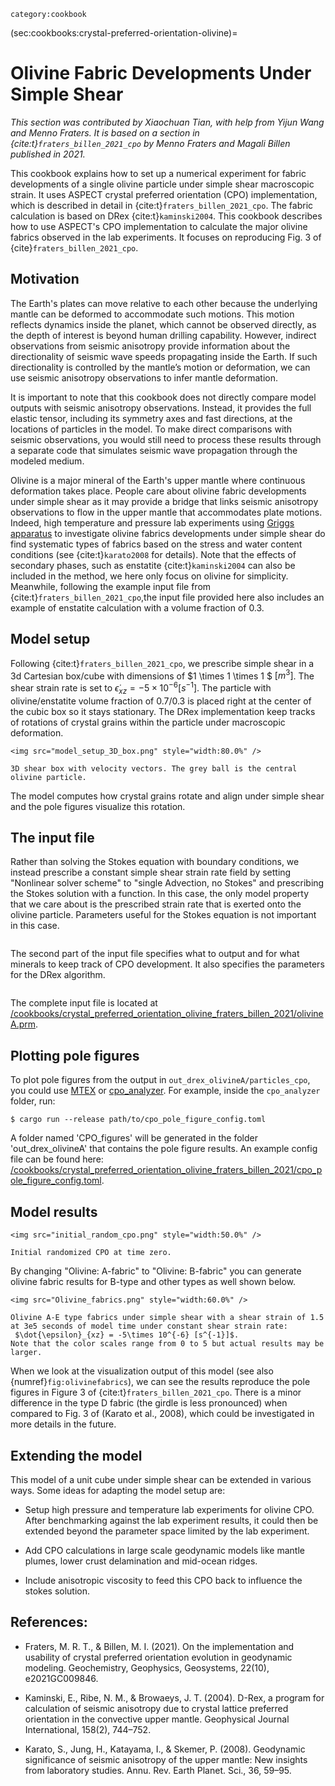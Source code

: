 ```{tags}
category:cookbook
```

(sec:cookbooks:crystal-preferred-orientation-olivine)=
# Olivine Fabric Developments Under Simple Shear

*This section was contributed by Xiaochuan Tian, with help from Yijun Wang and Menno Fraters. It is
based on a section in {cite:t}`fraters_billen_2021_cpo`
by Menno Fraters and Magali Billen published in 2021.*

This cookbook explains how to set up a numerical experiment for fabric
developments of a single olivine particle under simple shear macroscopic strain.
It uses ASPECT
crystal preferred orientation (CPO) implementation, which is described in detail in
{cite:t}`fraters_billen_2021_cpo`.
The fabric calculation is based on DRex {cite:t}`kaminski2004`.
This cookbook describes how to use ASPECT's CPO implementation to calculate the major
olivine fabrics observed in the lab experiments. It focuses on reproducing Fig. 3
of {cite}`fraters_billen_2021_cpo`.

## Motivation
The Earth's plates can move relative to each other because the underlying mantle
can be deformed to accommodate such motions.
This motion reflects dynamics inside the planet, which cannot be observed directly, as the depth of interest is beyond human drilling capability. However, indirect observations from seismic anisotropy provide information about the directionality of seismic wave speeds propagating inside the Earth. If such directionality is controlled by the mantle’s motion or deformation, we can use seismic anisotropy observations to infer mantle deformation.

It is important to note that this cookbook does not directly compare model outputs with seismic anisotropy observations. Instead, it provides the full elastic tensor, including its symmetry axes and fast directions, at the locations of particles in the model. To make direct comparisons with seismic observations, you would still need to process these results through a separate code that simulates seismic wave propagation through the modeled medium.

Olivine is a major mineral of the Earth's upper mantle where continuous deformation
takes place. People care about olivine fabric developments under simple shear as it may
provide a bridge that links seismic anisotropy observations to flow in the upper mantle that accommodates plate motions. Indeed, high temperature and pressure lab experiments using [Griggs apparatus](https://en.wikipedia.org/wiki/Griggs_apparatus) to investigate olivine fabrics developments under simple shear do find systematic types of fabrics based on the stress and water content conditions (see {cite:t}`karato2008` for details). Note that the effects of secondary phases, such as enstatite  {cite:t}`kaminski2004` can also be included in the method, we here only focus on olivine for simplicity. Meanwhile, following the example input file from {cite:t}`fraters_billen_2021_cpo`,the input file provided here also includes an example of enstatite calculation with a volume fraction of 0.3.

## Model setup

Following {cite:t}`fraters_billen_2021_cpo`, we prescribe simple shear in a 3d Cartesian box/cube
with dimensions of $1 \times 1 \times 1 $ $[m^3]$. The shear strain rate is set to
$\dot{\epsilon}_{xz} = -5\times 10^{-6} [s^{-1}]$. The particle with olivine/enstatite volume fraction of 0.7/0.3 is placed
right at the center of the cubic box so it stays stationary. The DRex implementation
keep tracks of rotations of crystal grains within the particle under macroscopic deformation.

```{figure-md} fig:model_setup_3D_box
<img src="model_setup_3D_box.png" style="width:80.0%" />

3D shear box with velocity vectors. The grey ball is the central olivine particle.
```

The model computes how crystal grains rotate and align under simple shear and the pole figures visualize this rotation.

## The input file

Rather than solving the Stokes equation with boundary conditions, we instead prescribe
a constant simple shear strain rate field by setting "Nonlinear solver scheme" to
"single Advection, no Stokes" and
prescribing the Stokes solution with a function. In this case, the only model property that we care about is the prescribed strain rate that is exerted onto the olivine particle. Parameters useful for the Stokes equation is not important in this case.

```{literalinclude} prescribe_stokes.part.prm
```

The second part of the input file specifies what to output and for what minerals to keep track of
CPO development. It also specifies the parameters for the DRex algorithm.

```{literalinclude} cpo.part.prm
```

The complete input file is located at
[/cookbooks/crystal_preferred_orientation_olivine_fraters_billen_2021/olivineA.prm](../olivineA.prm).

## Plotting pole figures
To plot pole figures from the output in `out_drex_olivineA/particles_cpo`, you could use [MTEX](https://mtex-toolbox.github.io/) or [cpo_analyzer](https://github.com/MFraters/cpo_analyzer.git). For example, inside the `cpo_analyzer` folder, run:
```{code-block} console
$ cargo run --release path/to/cpo_pole_figure_config.toml
```
A folder named 'CPO_figures' will be generated in the folder 'out_drex_olivineA' that contains the pole figure results.  An example config file can be found here: [/cookbooks/crystal_preferred_orientation_olivine_fraters_billen_2021/cpo_pole_figure_config.toml](./cpo_pole_figure_config.toml).

## Model results
```{figure-md} fig:initCPO
<img src="initial_random_cpo.png" style="width:50.0%" />

Initial randomized CPO at time zero.
```
By changing "Olivine: A-fabric" to "Olivine: B-fabric" you can generate olivine fabric results for B-type and other types as well shown below.

```{figure-md} fig:olivinefabrics
<img src="Olivine_fabrics.png" style="width:60.0%" />

Olivine A-E type fabrics under simple shear with a shear strain of 1.5
at 3e5 seconds of model time under constant shear strain rate:
 $\dot{\epsilon}_{xz} = -5\times 10^{-6} [s^{-1}]$.
Note that the color scales range from 0 to 5 but actual results may be larger.
```

When we look at the visualization output of this model (see also
{numref}`fig:olivinefabrics`), we can see the results reproduce the pole figures in Figure 3 of {cite:t}`fraters_billen_2021_cpo`. There is a minor difference in the type D fabric (the girdle is less pronounced) when compared to Fig. 3 of (Karato et al., 2008), which could be investigated in more details in the future.

## Extending the model

This model of a unit cube under simple shear can be extended in various ways.
Some ideas for adapting the model setup are:

-   Setup high pressure and temperature lab experiments for olivine CPO.
    After benchmarking against the lab experiment results, it could then be
    extended beyond the parameter space limited by the lab experiment.

-   Add CPO calculations in large scale geodynamic models like mantle plumes,
    lower crust delamination and mid-ocean ridges.

-   Include anisotropic viscosity to feed this CPO back to influence the stokes solution.

## References:
- Fraters, M. R. T., & Billen, M. I. (2021).
On the implementation and usability of crystal preferred orientation evolution in geodynamic modeling. Geochemistry, Geophysics, Geosystems, 22(10), e2021GC009846.

- Kaminski, E., Ribe, N. M., & Browaeys, J. T. (2004).
D-Rex, a program for calculation of seismic anisotropy due to crystal lattice preferred orientation in the convective upper mantle. Geophysical Journal International, 158(2), 744–752.

- Karato, S., Jung, H., Katayama, I., & Skemer, P. (2008).
Geodynamic significance of seismic anisotropy of the upper mantle: New insights from laboratory studies. Annu. Rev. Earth Planet. Sci., 36, 59–95.
